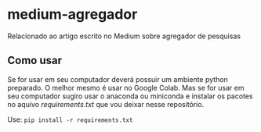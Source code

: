 # medium-agregador
Relacionado ao artigo escrito no Medium sobre agregador de pesquisas



## Como usar
Se for usar em seu computador deverá possuir um ambiente python preparado. 
O melhor mesmo é usar no Google Colab. Mas se for usar em seu computador 
sugiro usar o anaconda ou miniconda e instalar os pacotes no aquivo *requirements.txt*
que vou deixar nesse repositório. 

Use: 
`pip install -r requirements.txt`

